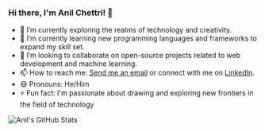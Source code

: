 ### Hi there, I'm Anil Chettri! 👋

- 🔭 I’m currently exploring the realms of technology and creativity.
- 🌱 I’m currently learning new programming languages and frameworks to expand my skill set.
- 👯 I’m looking to collaborate on open-source projects related to web development and machine learning.
- 📫 How to reach me: [Send me an email](mailto:chettrianil899@gmail.com) or connect with me on [LinkedIn](www.linkedin.com/in/anil-chettri-880a8b253).
- 😄 Pronouns: He/Him
- ⚡ Fun fact: I'm passionate about drawing and exploring new frontiers in the field of technology

![Anil's GitHub Stats](https://github-readme-stats.vercel.app/api?username=AnilChettri&show_icons=true&theme=radical)

